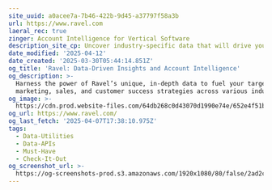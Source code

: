 ```yaml
---
site_uuid: a0acee7a-7b46-422b-9d45-a37797f58a3b
url: https://www.ravel.com
laeral_rec: true
zinger: Account Intelligence for Vertical Software
description_site_cp: Uncover industry-specific data that will drive your next campaign.
date_modified: '2025-04-12'
date_created: '2025-03-30T05:44:14.851Z'
og_title: 'Ravel: Data-Driven Insights and Account Intelligence'
og_description: >-
  Harness the power of Ravel’s unique, in-depth data to fuel your targeted
  marketing, sales, and customer success strategies across various industries.
og_image: >-
  https://cdn.prod.website-files.com/64db268c0d43070d1990e74e/652e4f51ba644a6271aa3529_Home.png
og_url: https://www.ravel.com/
og_last_fetch: '2025-04-07T17:38:10.975Z'
tags:
  - Data-Utilities
  - Data-APIs
  - Must-Have
  - Check-It-Out
og_screenshot_url: >-
  https://og-screenshots-prod.s3.amazonaws.com/1920x1080/80/false/2ad2c67237ef2d6fd7934838fffd8c8eeb35ee686d892b1a89c4db8ab04563b4.jpeg
---
```
















